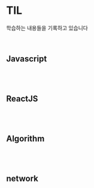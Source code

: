 # TIL
학습하는 내용들을 기록하고 있습니다

<br>

## Javascript

<br><br>

## ReactJS

<br><br>

## Algorithm

<br><br>

## network